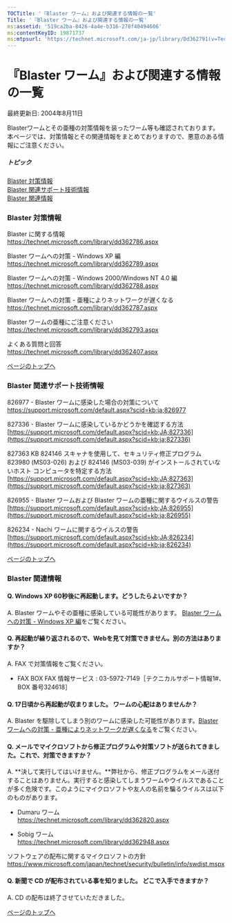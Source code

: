 ```yaml
---
TOCTitle: '『Blaster ワーム』および関連する情報の一覧'
Title: '『Blaster ワーム』および関連する情報の一覧'
ms:assetid: '519ca2ba-8426-4a4e-b316-278f40494606'
ms:contentKeyID: 19871737
ms:mtpsurl: 'https://technet.microsoft.com/ja-jp/library/Dd362791(v=TechNet.10)'
---
```


『Blaster ワーム』および関連する情報の一覧
==========================================

最終更新日: 2004年8月11日

Blasterワームとその亜種の対策情報を装ったワーム等も確認されております。本ページでは、対策情報とその関連情報をまとめておりますので、悪意のある情報にご注意ください。

##### トピック

[](#ecaa)[Blaster 対策情報](#ecaa)  
[](#ebaa)[Blaster 関連サポート技術情報](#ebaa)  
[](#eaaa)[Blaster 関連情報](#eaaa)  

### Blaster 対策情報

Blaster に関する情報  
<https://technet.microsoft.com/library/dd362786.aspx>

Blaster ワームへの対策 - Windows XP 編  
<https://technet.microsoft.com/library/dd362789.aspx>

Blaster ワームへの対策 - Windows 2000/Windows NT 4.0 編  
<https://technet.microsoft.com/library/dd362788.aspx>

Blaster ワームへの対策 - 亜種によりネットワークが遅くなる  
<https://technet.microsoft.com/library/dd362787.aspx>

Blaster ワームの亜種にご注意ください  
<https://technet.microsoft.com/library/dd362793.aspx>

よくある質問と回答  
<https://technet.microsoft.com/library/dd362407.aspx>

[](#mainsection)[ページのトップへ](#mainsection)

### Blaster 関連サポート技術情報

826977 - Blaster ワームに感染した場合の対策について  
<https://support.microsoft.com/default.aspx?scid=kb;ja;826977>

827336 - Blaster ワームに感染しているかどうかを確認する方法  
[https://support.microsoft.com/default.aspx?scid=kb;JA;827336](https://support.microsoft.com/default.aspx?scid=kb;ja;827336)

827363 KB 824146 スキャナを使用して、セキュリティ修正プログラム 823980 (MS03-026) および 824146 (MS03-039) がインストールされていないホスト コンピュータを特定する方法  
[https://support.microsoft.com/default.aspx?scid=kb;JA;827363](https://support.microsoft.com/default.aspx?scid=kb;ja;827363)

826955 - Blaster ワームおよび Blaster ワームの亜種に関するウイルスの警告  
[https://support.microsoft.com/default.aspx?scid=kb;JA;826955](https://support.microsoft.com/default.aspx?scid=kb;ja;826955)

826234 - Nachi ワームに関するウイルスの警告  
[https://support.microsoft.com/default.aspx?scid=kb;JA;826234](https://support.microsoft.com/default.aspx?scid=kb;ja;826234)

[](#mainsection)[ページのトップへ](#mainsection)

### Blaster 関連情報

#### Q. Windows XP 60秒後に再起動します。どうしたらよいですか？

A. Blaster ワームやその亜種に感染している可能性があります。 [Blaster ワームへの対策 - Windows XP 編](https://technet.microsoft.com/ja-jp/library/221c39e2-01bf-42ea-a857-a27633f5c53b(v=TechNet.10))をご覧ください。

#### Q. 再起動が繰り返されるので、Webを見て対策できません。別の方法はありますか？

A. FAX で対策情報をご覧ください。

-   FAX BOX
    FAX 情報サービス : 03-5972-7149［テクニカルサポート情報1\#、BOX 番号324618］

#### Q. 17日頃から再起動が収まりました。 ワームの心配はありませんか？

A. Blaster を駆除してしまう別のワームに感染した可能性があります。[Blaster ワームへの対策 - 亜種によりネットワークが遅くなる](https://technet.microsoft.com/ja-jp/library/161628b4-88ac-4b5a-92cb-77f2a565f0ac(v=TechNet.10))をご覧ください。

#### Q. メールでマイクロソフトから修正プログラムや対策ソフトが送られてきました。これで、対策できますか？

A. **決して実行してはいけません。**弊社から、修正プログラムをメール送付することはありません。実行すると感染してしまうワームやウイルスであることが多く危険です。このようにマイクロソフトや友人の名前を騙るウイルスは以下のものがあります。

-   Dumaru ワーム  
    <https://technet.microsoft.com/library/dd362820.aspx>

-   Sobig ワーム  
    <https://technet.microsoft.com/library/dd362948.aspx>

ソフトウェアの配布に関するマイクロソフトの方針  
<https://www.microsoft.com/japan/technet/security/bulletin/info/swdist.mspx>

#### Q. 新聞で CD が配布されている事を知りました。 どこで入手できますか？

A. CD の配布は終了させていただきました。

[](#mainsection)[ページのトップへ](#mainsection)
